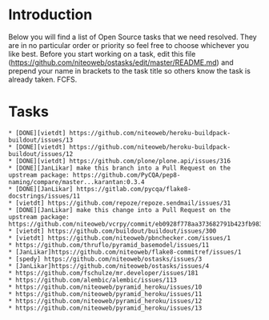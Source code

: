 Introduction
============
Below you will find a list of Open Source tasks that we need resolved. They are in no particular order or priority so feel free to choose whichever you like best. Before you start working on a task, edit this file (https://github.com/niteoweb/ostasks/edit/master/README.md) and prepend your name in brackets to the task title so others know the task is already taken. FCFS.

Tasks
=====

	* [DONE][vietdt] https://github.com/niteoweb/heroku-buildpack-buildout/issues/13
	* [DONE][vietdt] https://github.com/niteoweb/heroku-buildpack-buildout/issues/12
	* [DONE][vietdt] https://github.com/plone/plone.api/issues/316
	* [DONE][JanLikar] make this branch into a Pull Request on the upstream package: https://github.com/PyCQA/pep8-naming/compare/master...karantan:0.3.4
	* [DONE][JanLikar] https://gitlab.com/pycqa/flake8-docstrings/issues/11
	* [vietdt] https://github.com/repoze/repoze.sendmail/issues/31
	* [DONE][JanLikar] make this change into a Pull Request on the upstream package: https://github.com/niteoweb/vcrpy/commit/eb0928f778aa373682791b423fb9831a8185f37a
	* [vietdt] https://github.com/buildout/buildout/issues/300
	* [vietdt] https://github.com/niteoweb/pbnchecker.com/issues/1
	* https://github.com/thruflo/pyramid_basemodel/issues/11
	* [JanLikar]https://github.com/niteoweb/flake8-commitref/issues/1
	* [spedy] https://github.com/niteoweb/ostasks/issues/3
	* [JanLikar]https://github.com/niteoweb/ostasks/issues/4
	* https://github.com/fschulze/mr.developer/issues/181
	* https://github.com/alembic/alembic/issues/113
	* https://github.com/niteoweb/pyramid_heroku/issues/10
	* https://github.com/niteoweb/pyramid_heroku/issues/11
	* https://github.com/niteoweb/pyramid_heroku/issues/12
	* https://github.com/niteoweb/pyramid_heroku/issues/13
